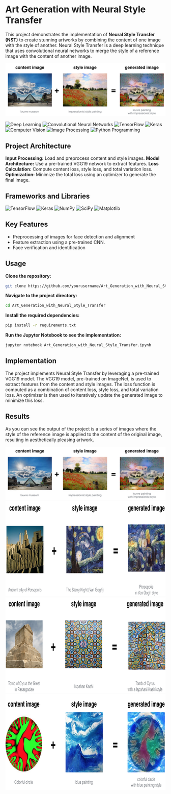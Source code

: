 # Art Generation with Neural Style Transfer

This project demonstrates the implementation of **Neural Style Transfer (NST)** to create stunning artworks by combining the content of one image with the style of another. Neural Style Transfer is a deep learning technique that uses convolutional neural networks to merge the style of a reference image with the content of another image.


<div align="center">
<img src="images\art.png" style="width:750px;"> <br>
</div>

![Deep Learning](https://img.shields.io/badge/Skill-Deep%20Learning-yellow)
![Convolutional Neural Networks](https://img.shields.io/badge/Skill-Convolutional%20Neural%20Networks-blueviolet)
![TensorFlow](https://img.shields.io/badge/Skill-TensorFlow-orange)
![Keras](https://img.shields.io/badge/Skill-Keras-yellow)
![Computer Vision](https://img.shields.io/badge/Skill-Computer%20Vision-brightblue)
![Image Processing](https://img.shields.io/badge/SkillImage%20Processing-brightblue)
![Python Programming](https://img.shields.io/badge/Skill-Python%20Programming-orange)

## Project Architecture

**Input Processing:** Load and preprocess content and style images.
**Model Architecture:** Use a pre-trained VGG19 network to extract features.
**Loss Calculation:** Compute content loss, style loss, and total variation loss.
**Optimization:** Minimize the total loss using an optimizer to generate the final image.

## Frameworks and Libraries
![TensorFlow](https://img.shields.io/badge/TensorFlow-2.16.1-orange.svg?style=flat&logo=tensorflow)
![Keras](https://img.shields.io/badge/Keras-3.3.3-red.svg?style=flat&logo=keras)
![NumPy](https://img.shields.io/badge/NumPy-1.26.4-blue.svg?style=flat&logo=numpy)
![SciPy](https://img.shields.io/badge/SciPy-1.10.1-yellow.svg?style=flat&logo=SciPy)
![Matplotlib](https://img.shields.io/badge/Matplotlib-3.6.2-green.svg?style=flat&logo=matplotlib)

## Key Features
- Preprocessing of images for face detection and alignment
- Feature extraction using a pre-trained CNN.
- Face verification and identification

## Usage
**Clone the repository:**
```bash
git clone https://github.com/yourusername/Art_Generation_with_Neural_Style_Transfer.git
```
**Navigate to the project directory:**
```bash
cd Art_Generation_with_Neural_Style_Transfer
```
**Install the required dependencies:**
```bash
pip install -r requirements.txt
```
**Run the Jupyter Notebook to see the implementation:**
```bash
jupyter notebook Art_Generation_with_Neural_Style_Transfer.ipynb
```
## Implementation
The project implements Neural Style Transfer by leveraging a pre-trained VGG19 model. The VGG19 model, pre-trained on ImageNet, is used to extract features from the content and style images. The loss function is computed as a combination of content loss, style loss, and total variation loss. An optimizer is then used to iteratively update the generated image to minimize this loss.


## Results

As you can see the output of the project is a series of images where the style of the reference image is applied to the content of the original image, resulting in aesthetically pleasing artwork.


<div align="center">
<img src="images\art.png" style="width:750px;"> <br>

<center><img src="images/perspolis_vangogh.png" style="width:750px;height:300px;"></center>

<center><img src="images/pasargad_kashi.png" style="width:750px;height:300px;"></center>

<center><img src="images/circle_abstract.png" style="width:750px;height:300px;"></center>
</div>
